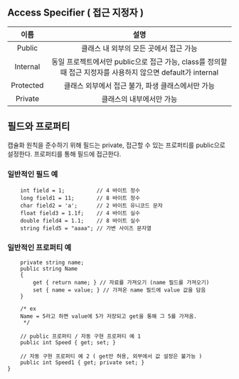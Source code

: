 ## Access Specifier ( 접근 지정자 )
|이름|설명|
|:---:|:---:|
|Public|클래스 내 외부의 모든 곳에서 접근 가능|
|Internal|동일 프로젝트에서만 public으로 접근 가능, class를 정의할 때 접근 지정자를 사용하지 않으면 default가 internal|
|Protected|클래스 외부에서 접근 불가, 파생 클래스에서만 가능|
|Private|클래스의 내부에서만 가능|


## 필드와 프로퍼티
캡슐화 원칙을 준수하기 위해 필드는 private, 접근할 수 있는 프로퍼티를 public으로 설정한다. 프로퍼티를 통해 필드에 접근한다.
### 일반적인 필드 예
 ```
     int field = 1;          // 4 바이트 정수
     long field1 = 11;       // 8 바이트 정수
     char field2 = 'a';      // 2 바이트 유니코드 문자
     float field3 = 1.1f;    // 4 바이트 실수
     double field4 = 1.1;    // 8 바이트 실수
     string field5 = "aaaa"; // 가변 사이즈 문자열
```

### 일반적인 프로퍼티 예

        private string name;
        public string Name
        {
            get { return name; } // 자료를 가져오기 (name 필드를 가져오기)
            set { name = value; } // 가져온 name 필드에 value 값을 담음
        }

        /* ex
        Name = 5라고 하면 value에 5가 저장되고 get을 통해 그 5를 가져옴.
         */ 

        // public 프로퍼티 / 자동 구현 프로퍼티 예 1
        public int Speed { get; set; }

        // 자동 구현 프로퍼티 예 2 ( get만 허용, 외부에서 값 설정은 불가능 )
        public int Speed1 { get; private set; }
    }
